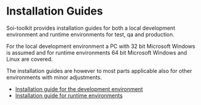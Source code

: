 # Installation Guides #

Soi-toolkit provides installation guides for both a local development environment and runtime environments for test, qa and production.

For the local development environment a PC with 32 bit Microsoft Windows is assumed and for runtime environments 64 bit Microsoft Windows and Linux are covered.

The installation guides are however to most parts applicable also for other environments with minor adjustments.

  * [Installation guide for the development environment](InstallationGuide.md)
  * [Installation guide for runtime environments](InstallationGuideRuntime.md)
